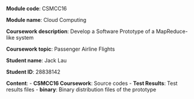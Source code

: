 **Module code**: CSMCC16

**Module name**: Cloud Computing

**Coursework description**: Develop a Software Prototype of a MapReduce-like system

**Coursework topic**: Passenger Airline Flights

**Student name**: Jack Lau

**Student ID**: 28838142

**Content**:
    - **CSMCC16 Coursework**: Source codes
    - **Test Results**: Test results files
    - **binary**: Binary distribution files of the prototype
